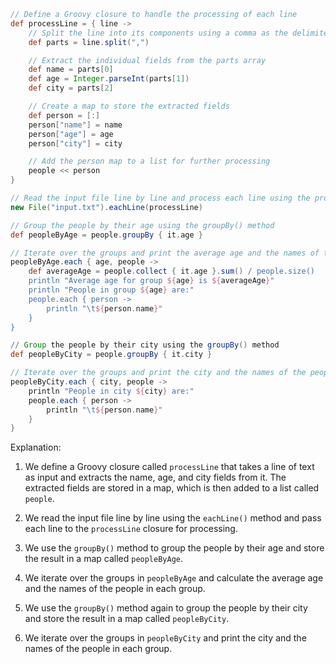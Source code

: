 ```groovy
// Define a Groovy closure to handle the processing of each line
def processLine = { line ->
    // Split the line into its components using a comma as the delimiter
    def parts = line.split(",")

    // Extract the individual fields from the parts array
    def name = parts[0]
    def age = Integer.parseInt(parts[1])
    def city = parts[2]

    // Create a map to store the extracted fields
    def person = [:]
    person["name"] = name
    person["age"] = age
    person["city"] = city

    // Add the person map to a list for further processing
    people << person
}

// Read the input file line by line and process each line using the processLine closure
new File("input.txt").eachLine(processLine)

// Group the people by their age using the groupBy() method
def peopleByAge = people.groupBy { it.age }

// Iterate over the groups and print the average age and the names of the people in each group
peopleByAge.each { age, people ->
    def averageAge = people.collect { it.age }.sum() / people.size()
    println "Average age for group ${age} is ${averageAge}"
    println "People in group ${age} are:"
    people.each { person ->
        println "\t${person.name}"
    }
}

// Group the people by their city using the groupBy() method
def peopleByCity = people.groupBy { it.city }

// Iterate over the groups and print the city and the names of the people in each group
peopleByCity.each { city, people ->
    println "People in city ${city} are:"
    people.each { person ->
        println "\t${person.name}"
    }
}
```

Explanation:

1. We define a Groovy closure called `processLine` that takes a line of text as input and extracts the name, age, and city fields from it. The extracted fields are stored in a map, which is then added to a list called `people`.

2. We read the input file line by line using the `eachLine()` method and pass each line to the `processLine` closure for processing.

3. We use the `groupBy()` method to group the people by their age and store the result in a map called `peopleByAge`.

4. We iterate over the groups in `peopleByAge` and calculate the average age and the names of the people in each group.

5. We use the `groupBy()` method again to group the people by their city and store the result in a map called `peopleByCity`.

6. We iterate over the groups in `peopleByCity` and print the city and the names of the people in each group.